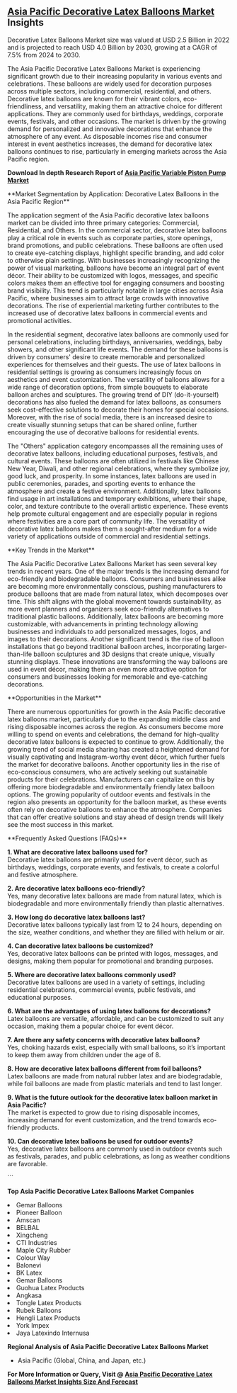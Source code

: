 <h2><a href="https://www.verifiedmarketreports.com/download-sample/?rid=117418&amp;utm_source=Github-Feb&amp;utm_medium=225" target="_blank">Asia Pacific Decorative Latex Balloons Market</a> Insights</h2><p>Decorative Latex Balloons Market size was valued at USD 2.5 Billion in 2022 and is projected to reach USD 4.0 Billion by 2030, growing at a CAGR of 7.5% from 2024 to 2030.</p><p><p>The Asia Pacific Decorative Latex Balloons Market is experiencing significant growth due to their increasing popularity in various events and celebrations. These balloons are widely used for decoration purposes across multiple sectors, including commercial, residential, and others. Decorative latex balloons are known for their vibrant colors, eco-friendliness, and versatility, making them an attractive choice for different applications. They are commonly used for birthdays, weddings, corporate events, festivals, and other occasions. The market is driven by the growing demand for personalized and innovative decorations that enhance the atmosphere of any event. As disposable incomes rise and consumer interest in event aesthetics increases, the demand for decorative latex balloons continues to rise, particularly in emerging markets across the Asia Pacific region. <p><strong>Download In depth Research Report of <a href="https://www.verifiedmarketreports.com/download-sample/?rid=236118&amp;utm_source=Pulse-Dec&amp;utm_medium=225" target="_blank">Asia Pacific Variable Piston Pump Market</a></strong></p></p> <p>**Market Segmentation by Application: Decorative Latex Balloons in the Asia Pacific Region**</p> <p>The application segment of the Asia Pacific decorative latex balloons market can be divided into three primary categories: Commercial, Residential, and Others. In the commercial sector, decorative latex balloons play a critical role in events such as corporate parties, store openings, brand promotions, and public celebrations. These balloons are often used to create eye-catching displays, highlight specific branding, and add color to otherwise plain settings. With businesses increasingly recognizing the power of visual marketing, balloons have become an integral part of event décor. Their ability to be customized with logos, messages, and specific colors makes them an effective tool for engaging consumers and boosting brand visibility. This trend is particularly notable in large cities across Asia Pacific, where businesses aim to attract large crowds with innovative decorations. The rise of experiential marketing further contributes to the increased use of decorative latex balloons in commercial events and promotional activities. <p>In the residential segment, decorative latex balloons are commonly used for personal celebrations, including birthdays, anniversaries, weddings, baby showers, and other significant life events. The demand for these balloons is driven by consumers' desire to create memorable and personalized experiences for themselves and their guests. The use of latex balloons in residential settings is growing as consumers increasingly focus on aesthetics and event customization. The versatility of balloons allows for a wide range of decoration options, from simple bouquets to elaborate balloon arches and sculptures. The growing trend of DIY (do-it-yourself) decorations has also fueled the demand for latex balloons, as consumers seek cost-effective solutions to decorate their homes for special occasions. Moreover, with the rise of social media, there is an increased desire to create visually stunning setups that can be shared online, further encouraging the use of decorative balloons for residential events. <p>The "Others" application category encompasses all the remaining uses of decorative latex balloons, including educational purposes, festivals, and cultural events. These balloons are often utilized in festivals like Chinese New Year, Diwali, and other regional celebrations, where they symbolize joy, good luck, and prosperity. In some instances, latex balloons are used in public ceremonies, parades, and sporting events to enhance the atmosphere and create a festive environment. Additionally, latex balloons find usage in art installations and temporary exhibitions, where their shape, color, and texture contribute to the overall artistic experience. These events help promote cultural engagement and are especially popular in regions where festivities are a core part of community life. The versatility of decorative latex balloons makes them a sought-after medium for a wide variety of applications outside of commercial and residential settings. <p>**Key Trends in the Market**</p> <p>The Asia Pacific Decorative Latex Balloons Market has seen several key trends in recent years. One of the major trends is the increasing demand for eco-friendly and biodegradable balloons. Consumers and businesses alike are becoming more environmentally conscious, pushing manufacturers to produce balloons that are made from natural latex, which decomposes over time. This shift aligns with the global movement towards sustainability, as more event planners and organizers seek eco-friendly alternatives to traditional plastic balloons. Additionally, latex balloons are becoming more customizable, with advancements in printing technology allowing businesses and individuals to add personalized messages, logos, and images to their decorations. Another significant trend is the rise of balloon installations that go beyond traditional balloon arches, incorporating larger-than-life balloon sculptures and 3D designs that create unique, visually stunning displays. These innovations are transforming the way balloons are used in event décor, making them an even more attractive option for consumers and businesses looking for memorable and eye-catching decorations. <p>**Opportunities in the Market**</p> <p>There are numerous opportunities for growth in the Asia Pacific decorative latex balloons market, particularly due to the expanding middle class and rising disposable incomes across the region. As consumers become more willing to spend on events and celebrations, the demand for high-quality decorative latex balloons is expected to continue to grow. Additionally, the growing trend of social media sharing has created a heightened demand for visually captivating and Instagram-worthy event décor, which further fuels the market for decorative balloons. Another opportunity lies in the rise of eco-conscious consumers, who are actively seeking out sustainable products for their celebrations. Manufacturers can capitalize on this by offering more biodegradable and environmentally friendly latex balloon options. The growing popularity of outdoor events and festivals in the region also presents an opportunity for the balloon market, as these events often rely on decorative balloons to enhance the atmosphere. Companies that can offer creative solutions and stay ahead of design trends will likely see the most success in this market. <p>**Frequently Asked Questions (FAQs)**</p> <p><strong>1. What are decorative latex balloons used for?</strong><br> Decorative latex balloons are primarily used for event décor, such as birthdays, weddings, corporate events, and festivals, to create a colorful and festive atmosphere.</p> <p><strong>2. Are decorative latex balloons eco-friendly?</strong><br> Yes, many decorative latex balloons are made from natural latex, which is biodegradable and more environmentally friendly than plastic alternatives.</p> <p><strong>3. How long do decorative latex balloons last?</strong><br> Decorative latex balloons typically last from 12 to 24 hours, depending on the size, weather conditions, and whether they are filled with helium or air.</p> <p><strong>4. Can decorative latex balloons be customized?</strong><br> Yes, decorative latex balloons can be printed with logos, messages, and designs, making them popular for promotional and branding purposes.</p> <p><strong>5. Where are decorative latex balloons commonly used?</strong><br> Decorative latex balloons are used in a variety of settings, including residential celebrations, commercial events, public festivals, and educational purposes.</p> <p><strong>6. What are the advantages of using latex balloons for decorations?</strong><br> Latex balloons are versatile, affordable, and can be customized to suit any occasion, making them a popular choice for event décor.</p> <p><strong>7. Are there any safety concerns with decorative latex balloons?</strong><br> Yes, choking hazards exist, especially with small balloons, so it’s important to keep them away from children under the age of 8.</p> <p><strong>8. How are decorative latex balloons different from foil balloons?</strong><br> Latex balloons are made from natural rubber latex and are biodegradable, while foil balloons are made from plastic materials and tend to last longer.</p> <p><strong>9. What is the future outlook for the decorative latex balloon market in Asia Pacific?</strong><br> The market is expected to grow due to rising disposable incomes, increasing demand for event customization, and the trend towards eco-friendly products.</p> <p><strong>10. Can decorative latex balloons be used for outdoor events?</strong><br> Yes, decorative latex balloons are commonly used in outdoor events such as festivals, parades, and public celebrations, as long as weather conditions are favorable.</p> ```</p><p><strong>Top Asia Pacific Decorative Latex Balloons Market Companies</strong></p><div data-test-id=""><p><li>Gemar Balloons</li><li> Pioneer Balloon</li><li> Amscan</li><li> BELBAL</li><li> Xingcheng</li><li> CTI Industries</li><li> Maple City Rubber</li><li> Colour Way</li><li> Balonevi</li><li> BK Latex</li><li> Gemar Balloons</li><li> Guohua Latex Products</li><li> Angkasa</li><li> Tongle Latex Products</li><li> Rubek Balloons</li><li> Hengli Latex Products</li><li> York Impex</li><li> Jaya Latexindo Internusa</li></p><div><strong>Regional Analysis of&nbsp;Asia Pacific Decorative Latex Balloons Market</strong></div><ul><li dir="ltr"><p dir="ltr">Asia Pacific (Global, China, and Japan, etc.)</p></li></ul><p><strong>For More Information or Query, Visit @&nbsp;</strong><strong><a href="https://www.verifiedmarketreports.com/product/global-decorative-latex-balloons-market-report-history-and-forecast-2014-2025-breakdown-data-by-manufacturers-key-regions-types-and-application/?utm_source=Github-Feb&amp;utm_medium=225" target="_blank">Asia Pacific Decorative Latex Balloons Market Insights Size And Forecast</a></strong></p></div><h2>&nbsp;</h2><div data-test-id="">&nbsp;</div>
